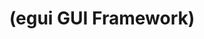 ---
layout: default
title: "(egui GUI Framework)"
parent: "(Rust 🦀)"
has_children: true
nav_order: 2
---